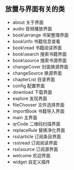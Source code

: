 ## 放置与界面有关的类

* about 关于界面
* audio 音频播放界面
* book\arrange 书架整理界面
* book\info 书籍信息查看
* book\read 书籍阅读界面
* book\search 搜索书籍界面
* book\source 搜索书源界面
* changeCover 封面换源界面
* changeSource 换源界面
* chapterList 目录界面
* config 配置界面
* download 下载界面
* explore 发现界面
* fileChooser 文件选择界面
* importBook 书籍导入界面
* main 主界面
* qrCode 二维码扫描界面
* replaceRule 替换净化界面
* rss\article 订阅条目界面
* rss\read 订阅阅读界面
* rss\source 订阅源界面
* welcome 欢迎界面
* widget 自定义插件